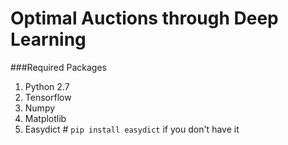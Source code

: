 # Optimal Auctions through Deep Learning

###Required Packages

1. Python 2.7 
1. Tensorflow
2. Numpy
3. Matplotlib
4. Easydict # `pip install easydict` if you don't have it
